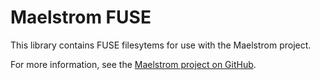 # Maelstrom FUSE

This library contains FUSE filesytems for use with the Maelstrom project.

For more information, see the [Maelstrom project on
GitHub](https://github.com/maelstrom-software/maelstrom).
